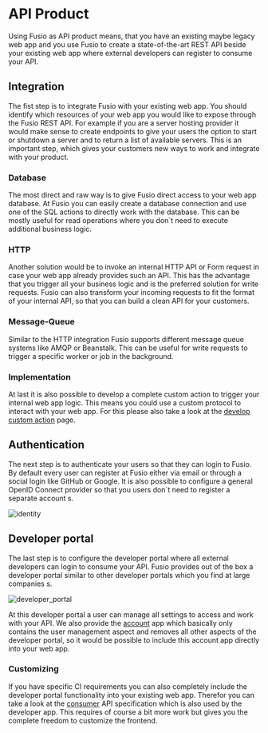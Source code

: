 
# API Product

Using Fusio as API product means, that you have an existing maybe legacy web
app and you use Fusio to create a state-of-the-art REST API beside your
existing web app where external developers can register to consume your API.

## Integration

The fist step is to integrate Fusio with your existing web app. You should
identify which resources of your web app you would like to expose through the
Fusio REST API. For example if you are a server hosting provider it would make
sense to create endpoints to give your users the option to start or shutdown a
server and to return a list of available servers. This is an important step,
which gives your customers new ways to work and integrate with your product.

### Database

The most direct and raw way is to give Fusio direct access to your web app
database. At Fusio you can easily create a database connection and use one
of the SQL actions to directly work with the database. This can be mostly
useful for read operations where you don`t need to execute additional business
logic.

### HTTP

Another solution would be to invoke an internal HTTP API or Form request in
case your web app already provides such an API. This has the advantage that
you trigger all your business logic and is the preferred solution for write
requests. Fusio can also transform your incoming requests to fit the format
of your internal API, so that you can build a clean API for your customers. 

### Message-Queue

Similar to the HTTP integration Fusio supports different message queue systems
like AMQP or Beanstalk. This can be useful for write requests to trigger a
specific worker or job in the background.

### Implementation

At last it is also possible to develop a complete custom action to trigger
your internal web app logic. This means you could use a custom protocol to
interact with your web app. For this please also take a look at the
[develop custom action](../api_framework/develop_custom_action.md) page.

## Authentication

The next step is to authenticate your users so that they can login to Fusio.
By default every user can register at Fusio either via email or through a
social login like GitHub or Google. It is also possible to configure a general
OpenID Connect provider so that you users don`t need to register a separate
account s.

![identity](/img/use_cases/api_product/identity.png)

## Developer portal

The last step is to configure the developer portal where all external developers
can login to consume your API. Fusio provides out of the box a developer portal
similar to other developer portals which you find at large companies s.

![developer_portal](/img/use_cases/api_product/developer_portal.png)

At this developer portal a user can manage all settings to access and work
with your API. We also provide the [account](https://github.com/apioo/fusio-apps-account)
app which basically only contains the user management aspect and removes all
other aspects of the developer portal, so it would be possible to include
this account app directly into your web app.

### Customizing

If you have specific CI requirements you can also completely include the
developer portal functionality into your existing web app.
Therefor you can take a look at the [consumer](https://www.fusio-project.org/api/consumer)
API specification which is also used by the developer app.
This requires of course a bit more work but gives you the complete freedom
to customize the frontend.
